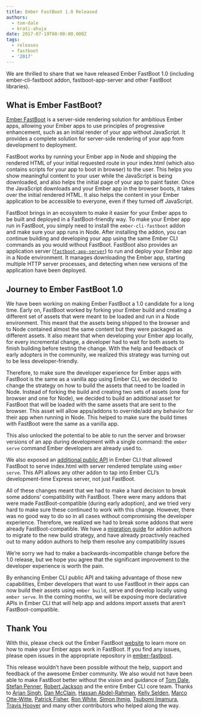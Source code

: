 ```yaml
---
title: Ember FastBoot 1.0 Released
authors:
  - tom-dale
  - krati-ahuja
date: 2017-07-19T00:00:00.000Z
tags:
  - releases
  - fastboot
  - '2017'
---
```



We are thrilled to share that we have released Ember FastBoot 1.0 (including ember-cli-fastboot addon, fastboot-app-server and other FastBoot libraries).

## What is Ember FastBoot?

[Ember FastBoot](http://www.ember-fastboot.com/) is a server-side rendering solution for ambitious Ember apps,
allowing your Ember apps to use principles of progressive enhancement, such as an initial render of your app without JavaScript.
It provides a complete solution for server-side rendering of your app from development to deployment.

FastBoot works by running your Ember app in Node and shipping the rendered HTML of your initial requested route in your index.html (which also contains scripts for your app to boot in browser) to the user.
This helps you show meaningful content to your user while the JavaScript is being downloaded, and also helps the initial page of your app to paint faster.
Once the JavaScript downloads and your Ember app in the browser boots, it takes over the initial rendered HTML.
It also helps the content in your Ember application to be accessible to everyone, even if they turned off JavaScript.

FastBoot brings in an ecosystem to make it easier for your Ember apps to be built and deployed in a FastBoot-friendly way. To make your Ember app run in FastBoot, you simply need to install the `ember-cli-fastboot` addon and make sure your app runs in Node. After installing the addon, you can continue building and developing your app using the same Ember CLI commands as you would without FastBoot. FastBoot also provides an application server ([`fastboot-app-server`](https://github.com/ember-fastboot/fastboot-app-server)) to run and deploy your Ember app in a Node environment. It manages downloading the Ember app, starting multiple HTTP server processes, and detecting when new versions of the application have been deployed.


## Journey to Ember FastBoot 1.0

We have been working on making Ember FastBoot a 1.0 candidate for a long time. Early on, FastBoot worked by forking your Ember build and creating a different set of assets that were meant to be loaded and run in a Node environment. This meant that the assets being shipped to the browser and to Node contained almost the same content but they were packaged as different assets. It also meant that when developing your Ember app locally, for every incremental change, a developer had to wait for both assets to finish building before testing the change. With the help and feedback of early adopters in the community, we realized this strategy was turning out to be less developer-friendly.

Therefore, to make sure the developer experience for Ember apps with FastBoot is the same as a vanilla app using Ember CLI, we decided to change the strategy on how to build the assets that need to be loaded in Node. Instead of forking the build and creating two sets of assets (one for browser and one for Node), we decided to build an additional asset for FastBoot that will be loaded with the same assets that are sent to the browser. This asset will allow apps/addons to override/add any behavior for their app when running in Node. This helped to make sure the build times with FastBoot were the same as a vanilla app.

This also unlocked the potential to be able to run the server and browser versions of an app during development with a single command: the `ember serve` command Ember developers are already used to.

We also exposed an [additional public API](https://github.com/ember-cli/rfcs/pull/80) in Ember CLI that allowed FastBoot to serve index.html with server rendered template using `ember serve`. This API allows any other addon to tap into Ember CLI’s development-time Express server, not just FastBoot.

All of these changes meant that we had to make a hard decision to break some addons’ compatibility with FastBoot. There were many addons that were made FastBoot-compatible (during early adoption), and we tried very hard to make sure these continued to work with this change. However, there was no good way to do so in all cases without compromising the developer experience. Therefore, we realized we had to break some addons that were already FastBoot-compatible. We have a [migration guide](https://gist.github.com/kratiahuja/d22de0fb1660cf0ef58f07a6bcbf1a1c) for addon authors to migrate to the new build strategy, and have already proactively reached out to many addon authors to help them resolve any compatibility issues

We’re sorry we had to make a backwards-incompatible change before the 1.0 release, but we hope you agree that the significant improvement to the developer experience is worth the pain.

By enhancing Ember CLI public API and taking advantage of those new capabilities, Ember developers that want to use FastBoot in their apps can now build their assets using `ember build`, serve and develop locally using `ember serve`. In the coming months, we will be exposing more declarative APIs in Ember CLI that will help app and addons import assets that aren’t FastBoot-compatible.

## Thank You

With this, please check out the Ember FastBoot [website](http://ember-fastboot.com) to learn more on how to make your Ember apps work in FastBoot. If you find any issues, please open issues in the appropriate repository in [ember-fastboot](https://github.com/ember-fastboot).

This release wouldn’t have been possible without the help, support and feedback of the awesome Ember community. We also would not have been able to make FastBoot better without the vision and guidance of [Tom Dale](http://github.com/tomdale), [Stefan Penner](https://github.com/stefanpenner), [Robert Jackson](https://github.com/rwjblue) and the entire Ember CLI core team. Thanks to [Arjan Singh](https://github.com/arjansingh), [Dan McClain](https://github.com/danmcclain), [Hassan Abdel-Rahman](https://github.com/habdelra), [Kelly Selden](https://github.com/kellyselden), [Marco Otte-Witte](https://github.com/marcoow), [Patrick Fisher](https://github.com/pwfisher), [Ron White](https://github.com/ronco), [Simon Ihmig](https://github.com/simonihmig), [Tsubomi Imamura](https://github.com/tsubomii), [Travis Hoover](https://github.com/thoov) and many other contributors who helped along the way.
